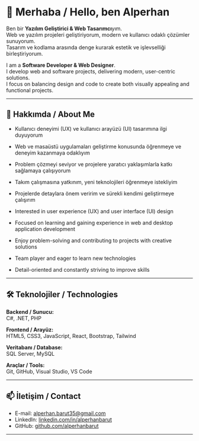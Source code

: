 # 👋 Merhaba / Hello, ben Alperhan

Ben bir **Yazılım Geliştirici & Web Tasarımcı**yım.  
Web ve yazılım projeleri geliştiriyorum, modern ve kullanıcı odaklı çözümler sunuyorum.  
Tasarım ve kodlama arasında denge kurarak estetik ve işlevselliği birleştiriyorum.

I am a **Software Developer & Web Designer**.  
I develop web and software projects, delivering modern, user-centric solutions.  
I focus on balancing design and code to create both visually appealing and functional projects.

---

## 🌟 Hakkımda / About Me

- Kullanıcı deneyimi (UX) ve kullanıcı arayüzü (UI) tasarımına ilgi duyuyorum  
- Web ve masaüstü uygulamaları geliştirme konusunda öğrenmeye ve deneyim kazanmaya odaklıyım  
- Problem çözmeyi seviyor ve projelere yaratıcı yaklaşımlarla katkı sağlamaya çalışıyorum  
- Takım çalışmasına yatkınım, yeni teknolojileri öğrenmeye istekliyim  
- Projelerde detaylara önem veririm ve sürekli kendimi geliştirmeye çalışırım  

- Interested in user experience (UX) and user interface (UI) design  
- Focused on learning and gaining experience in web and desktop application development  
- Enjoy problem-solving and contributing to projects with creative solutions  
- Team player and eager to learn new technologies  
- Detail-oriented and constantly striving to improve skills

---
## 🛠️ Teknolojiler / Technologies

**Backend / Sunucu:**  
C#, .NET, PHP

**Frontend / Arayüz:**  
HTML5, CSS3, JavaScript, React, Bootstrap, Tailwind

**Veritabanı / Database:**  
SQL Server, MySQL

**Araçlar / Tools:**  
Git, GitHub, Visual Studio, VS Code

---

## 📫 İletişim / Contact

- E-mail: [alperhan.barut35@gmail.com](mailto:alperhan.barut35@gmail.com)  
- LinkedIn: [linkedin.com/in/alperhanbarut](https://www.linkedin.com/in/alperhanbarut)  
- GitHub: [github.com/alperhanbarut](https://github.com/alperhanbarut)

---

